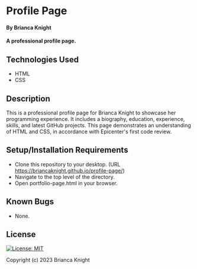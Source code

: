 # Profile Page

#### By Brianca Knight

#### A professional profile page. 

## Technologies Used

* HTML
* CSS

## Description

This is a professional profile page for Brianca Knight to showcase her programming experience. It includes a biography, education, experience, skills, and latest GitHub projects. This page demonstrates an understanding of HTML and CSS, in accordance with Epicenter's first code review.

## Setup/Installation Requirements

* Clone this repository to your desktop. (URL https://briancaknight.github.io/profile-page/)
* Navigate to the top level of the directory. 
* Open portfolio-page.html in your browser.

## Known Bugs

* None.

## License

[![License: MIT](https://img.shields.io/badge/License-MIT-yellow.svg)](https://opensource.org/licenses/MIT)

Copyright (c) 2023 Brianca Knight
